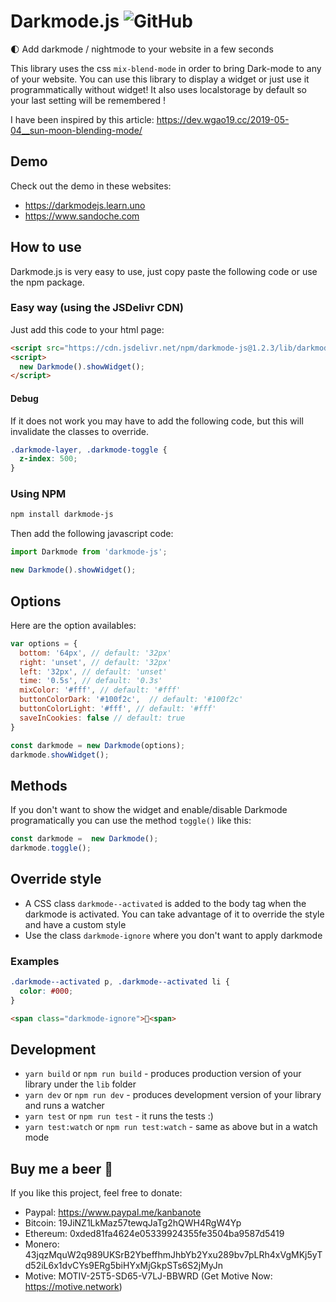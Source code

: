 # Darkmode.js ![GitHub](https://img.shields.io/github/license/mashape/apistatus.svg)

🌓 Add darkmode / nightmode to your website in a few seconds

This library uses the css `mix-blend-mode` in order to bring Dark-mode to any of your website.
You can use this library to display a widget or just use it programmatically without widget!
It also uses localstorage by default so your last setting will be remembered !

I have been inspired by this article: https://dev.wgao19.cc/2019-05-04__sun-moon-blending-mode/

## Demo
Check out the demo in these websites: 
- https://darkmodejs.learn.uno
- https://www.sandoche.com

## How to use
Darkmode.js is very easy to use, just copy paste the following code or use the npm package.

### Easy way (using the JSDelivr CDN)
Just add this code to your html page:
```html
<script src="https://cdn.jsdelivr.net/npm/darkmode-js@1.2.3/lib/darkmode-js.min.js"></script>
<script>
  new Darkmode().showWidget();
</script>
```

#### Debug
If it does not work you may have to add the following code, but this will invalidate the classes to override.
```css
.darkmode-layer, .darkmode-toggle {
  z-index: 500;
}
```

### Using NPM
```sh
npm install darkmode-js
```

Then add the following javascript code:
```javascript
import Darkmode from 'darkmode-js';

new Darkmode().showWidget();
```

## Options
Here are the option availables:
```javascript
var options = {
  bottom: '64px', // default: '32px'
  right: 'unset', // default: '32px'
  left: '32px', // default: 'unset'
  time: '0.5s', // default: '0.3s'
  mixColor: '#fff', // default: '#fff'
  buttonColorDark: '#100f2c',  // default: '#100f2c'
  buttonColorLight: '#fff', // default: '#fff'
  saveInCookies: false // default: true
}

const darkmode = new Darkmode(options);
darkmode.showWidget();
```

## Methods
If you don't want to show the widget and enable/disable Darkmode programatically you can use the method `toggle()` like this:
```javascript
const darkmode =  new Darkmode();
darkmode.toggle();
```

## Override style
* A CSS class `darkmode--activated` is added to the body tag when the darkmode is activated. You can take advantage of it to override the style and have a custom style
* Use the class `darkmode-ignore` where you don't want to apply darkmode

### Examples
```css
.darkmode--activated p, .darkmode--activated li {
  color: #000;
}
```
```html
<span class="darkmode-ignore">😬<span>
```

## Development
* `yarn build` or `npm run build` - produces production version of your library under the `lib` folder
* `yarn dev` or `npm run dev` - produces development version of your library and runs a watcher
* `yarn test` or `npm run test` - it runs the tests :)
* `yarn test:watch` or `npm run test:watch` - same as above but in a watch mode

## Buy me a beer 🍺
If you like this project, feel free to donate:
* Paypal: https://www.paypal.me/kanbanote
* Bitcoin: 19JiNZ1LkMaz57tewqJaTg2hQWH4RgW4Yp
* Ethereum: 0xded81fa4624e05339924355fe3504ba9587d5419
* Monero: 43jqzMquW2q989UKSrB2YbeffhmJhbYb2Yxu289bv7pLRh4xVgMKj5yTd52iL6x1dvCYs9ERg5biHYxMjGkpSTs6S2jMyJn
* Motive: MOTIV-25T5-SD65-V7LJ-BBWRD (Get Motive Now: https://motive.network)

